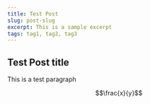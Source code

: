 ```yaml
---
title: Test Post
slug: post-slug
excerpt: This is a sample excerpt
tags: tag1, tag2, tag3
---
```


## Test Post title

This is a test paragraph

$$\frac{x}{y}$$
